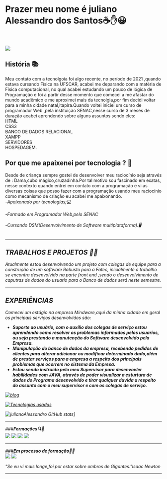 <h1>Prazer meu nome é juliano Alessandro dos Santos☕✋😀<br><br></h1>
<p>
 <img src= "https://opensea.io/assets/matic/0x2953399124f0cbb46d2cbacd8a89cf0599974963/86173193901160515972084982170544104041290069541789401707310940591180625215489">
 <h2>História 📚</h2>
 Meu contato com a tecnolgoia foi algo recente, no período de 2021 ,quando estava cursando Física na UFSCAR, acabei me deparando 
 com a matéria de Física computacional, no qual acabei estudando um pouco de lógica de Programação e foi a partir desse momento que comecei a
 me afastar do mundo acadêmico e me aproximei mais da tecnolgia,por fim decidi voltar  para a minha cidade natal,itapira.Quando voltei iniciei
 um  curso de programador Web ,pela instituição SENAC,nesse curso de 3 meses de duração acabei aprendendo sobre alguns assuntos sendo eles:<br>
 HTML<BR>
 CSS3<BR>
 BANCO DE DADOS RELACIONAL<BR>
 XAMPP<BR>
 SERVIDORES<BR>
 HOSPEDAGEM.<BR>
 <h2>Por que  me apaixenei por tecnologia ? 🤔</h2>
 Desde de criança sempre gostei de desenvolver meu raciocínio  seja através de : Dama,cubo mágico,cruzadinha.Por tal motivo sou fascinado em exatas, nesse contexto
 quando entrei em contato com a programação e vi as diversas coisas que posso fazer com a programação usando meu raciocínio como mecanismo de
 criação eu acabei me apaixonando.<br>
-<i>Apaixonado por tecnologias;💻<br><br></i>
-<i>Formado em Programador Web,pelo SENAC<br><br></i>
-<i>Cursando DSM(Desenvolvimento de  Software multiplataforma).🖥️<br><br><i>
 
 <hr>
  <b><h2>TRABALHOS E PROJETOS 🧑‍💼</h2></b>
  <p>Atualmente estou desenvolvendo um projeto com colegas de equipe para a construção de um software Robusto para a Fatec, inicialmente o trabalho se 
    encontra desenvolvido  na parte front end ,sendo o desenvolvimento de caputras de dados do usuario para o Banco de dados será neste  semestre.</p>
 <hr>
  <b><h2>EXPERIÊNCIAS</h2></b>
   <i> Comecei um estágio na empresa Mindware,aqui da minha cidade em geral os principais serviços desenvolvidos são:</i><br>
 <ul>
 <li> <b>Suporte ao usuário, com o auxilio dos colegas de serviço estou aprendendo como resolver os problemas informados pelos usuarios, ou seja prestando a manutenção do Software  desenvolvido pela Empresa.</b><br></li>
 <li> <b>Manipulação do banco de dados da empresa, recebendo pedidos de clientes para alterar adicionar ou modificar determinado dado,além de prestar serviços para a empresa a respeito dos principais problemas que ocorrem  no sistema da Empresa.</b><br></li>
  <li><b>Estou sendo instruido pelo meu Supervisor para desenvovler habilidades com JAVA, através de poder visualizar a esturtura de dados do  Programa desenvolvido e tirar qualquer duvida a respeito do assunto com o meu supervisor e com os colegas de serviço.</b><br></li>
 </ul>
  
  
  
[![blog](https://img.shields.io/badge/LinkedIn-0077B5?style=for-the-badge&logo=linkedin&logoColor=white)](https://www.linkedin.com/in/julianoalessandro/)

[![Tecnologias  usadas](https://github-readme-stats.vercel.app/api/top-langs/?username=julianoAlessandro&exclude_repo=github-readme-stats,anuraghazra.github.io)](https://github.com/anuraghazra/github-readme-stats)

![julianoAlessandro GitHub stats](https://github-readme-stats.vercel.app/api?username=julianoAlessandro&show_icons=true&theme=radical)]
 
 <hr>
  

###<b><i>Formações🔍📖</i></b><br>
<img  src="https://img.shields.io/badge/HTML-239120?style=for-the-badge&logo=html5&logoColor=white">
<img  src="https://img.shields.io/badge/CSS-239120?&style=for-the-badge&logo=css3&logoColor=white">
<img src="https://img.shields.io/badge/Python-3776AB?style=for-the-badge&logo=python&logoColor=white">
<img src = "https://img.shields.io/badge/CSS3-1572B6?style=for-the-badge&logo=css3&logoColor=white">
 <hr>
 
###<b><i>Em processo de formação👨‍💻</i></b><br>
 <img src= "https://img.shields.io/badge/Java-ED8B00?style=for-the-badge&logo=openjdk&logoColor=white">
 <img src = "https://img.shields.io/badge/PHP-777BB4?style=for-the-badge&logo=php&logoColor=white">
 
<i>"Se eu vi mais longe,foi por estar sobre ombros de  Gigantes."Isaac  Newton</i>
 <hr>


